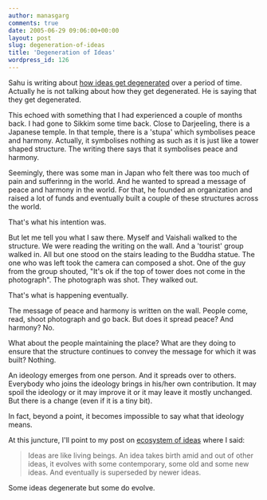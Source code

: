 ```yaml
---
author: manasgarg
comments: true
date: 2005-06-29 09:06:00+00:00
layout: post
slug: degeneration-of-ideas
title: 'Degeneration of Ideas'
wordpress_id: 126
---
```


Sahu is writing about [how ideas get degenerated](http://structured-chaos.blogspot.com/2005/06/degeneration-of-ideas.html) over a period of time. Actually he is not talking about how they get degenerated. He is saying that they get degenerated.  

This echoed with something that I had experienced a couple of months back. I had gone to Sikkim some time back. Close to Darjeeling, there is a Japanese temple. In that temple, there is a 'stupa' which symbolises peace and harmony. Actually, it symbolises nothing as such as it is just like a tower shaped structure. The writing there says that it symbolises peace and harmony.  

Seemingly, there was some man in Japan who felt there was too much of pain and sufferinng in the world. And he wanted to spread a message of peace and harmony in the world. For that, he founded an organization and raised a lot of funds and eventually built a couple of these structures across the world.  

That's what his intention was.  

But let me tell you what I saw there. Myself and Vaishali walked to the structure. We were reading the writing on the wall. And a 'tourist' group walked in. All but one stood on the stairs leading to the Buddha statue. The one who was left took the camera can composed a shot. One of the guy from the group shouted, "It's ok if the top of tower does not come in the photograph". The photograph was shot. They walked out.  

That's what is happening eventually.  

The message of peace and harmony is written on the wall. People come, read, shoot photograph and go back. But does it spread peace? And harmony? No.  

What about the people maintaining the place? What are they doing to ensure that the structure continues to convey the message for which it was built? Nothing.  

An ideology emerges from one person. And it spreads over to others. Everybody who joins the ideology brings in his/her own contribution. It may spoil the ideology or it may improve it or it may leave it mostly unchanged. But there is a change (even if it is a tiny bit).  

In fact, beyond a point, it becomes impossible to say what that ideology means.  

At this juncture, I'll point to my post on [ecosystem of ideas](/2005/01/ecosystem-of-ideas.html) where I said:  

<blockquote>  
Ideas are like living beings. An idea takes birth amid and out of other ideas, it evolves with some contemporary, some old and some new ideas. And eventually is superseded by newer ideas.  
</blockquote>

Some ideas degenerate but some do evolve.

